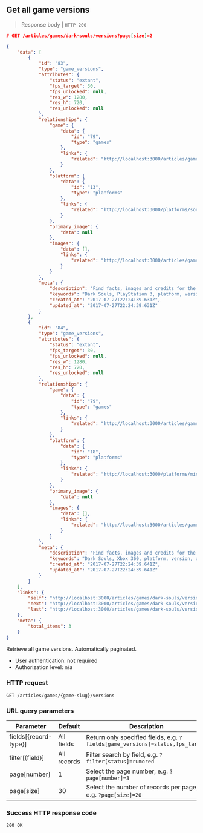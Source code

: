 ## Get all game versions

> Response body | `HTTP 200`

```JSON
# GET /articles/games/dark-souls/versions?page[size]=2

{
    "data": [
        {
            "id": "83",
            "type": "game_versions",
            "attributes": {
                "status": "extant",
                "fps_target": 30,
                "fps_unlocked": null,
                "res_w": 1280,
                "res_h": 720,
                "res_unlocked": null
            },
            "relationships": {
                "game": {
                    "data": {
                        "id": "79",
                        "type": "games"
                    },
                    "links": {
                        "related": "http://localhost:3000/articles/games/dark-souls"
                    }
                },
                "platform": {
                    "data": {
                        "id": "13",
                        "type": "platforms"
                    },
                    "links": {
                        "related": "http://localhost:3000/platforms/sony-playstation-3"
                    }
                },
                "primary_image": {
                    "data": null
                },
                "images": {
                    "data": [],
                    "links": {
                        "related": "http://localhost:3000/articles/game_versions/83/images"
                    }
                }
            },
            "meta": {
                "description": "Find facts, images and credits for the PlayStation 3 version of Dark Souls at Dbljump, the video game reference.",
                "keywords": "Dark Souls, PlayStation 3, platform, version, dbljump, video games, pc games, gaming",
                "created_at": "2017-07-27T22:24:39.631Z",
                "updated_at": "2017-07-27T22:24:39.631Z"
            }
        },
        {
            "id": "84",
            "type": "game_versions",
            "attributes": {
                "status": "extant",
                "fps_target": 30,
                "fps_unlocked": null,
                "res_w": 1280,
                "res_h": 720,
                "res_unlocked": null
            },
            "relationships": {
                "game": {
                    "data": {
                        "id": "79",
                        "type": "games"
                    },
                    "links": {
                        "related": "http://localhost:3000/articles/games/dark-souls"
                    }
                },
                "platform": {
                    "data": {
                        "id": "18",
                        "type": "platforms"
                    },
                    "links": {
                        "related": "http://localhost:3000/platforms/microsoft-xbox-360"
                    }
                },
                "primary_image": {
                    "data": null
                },
                "images": {
                    "data": [],
                    "links": {
                        "related": "http://localhost:3000/articles/game_versions/84/images"
                    }
                }
            },
            "meta": {
                "description": "Find facts, images and credits for the Xbox 360 version of Dark Souls at Dbljump, the video game reference.",
                "keywords": "Dark Souls, Xbox 360, platform, version, dbljump, video games, pc games, gaming",
                "created_at": "2017-07-27T22:24:39.641Z",
                "updated_at": "2017-07-27T22:24:39.641Z"
            }
        }
    ],
    "links": {
        "self": "http://localhost:3000/articles/games/dark-souls/versions?page%5Bnumber%5D=1&page%5Bsize%5D=2",
        "next": "http://localhost:3000/articles/games/dark-souls/versions?page%5Bnumber%5D=2&page%5Bsize%5D=2",
        "last": "http://localhost:3000/articles/games/dark-souls/versions?page%5Bnumber%5D=2&page%5Bsize%5D=2"
    },
    "meta": {
        "total_items": 3
    }
}
```

Retrieve all game versions. Automatically paginated.

* User authentication: not required
* Authorization level: n/a

### HTTP request

`GET /articles/games/{game-slug}/versions`

### URL query parameters

Parameter | Default | Description
--------- | ------- | -----------
fields[{record-type}] | All fields | Return only specified fields, e.g. `?fields[game_versions]=status,fps_target`
filter[{field}] | All records | Filter search by field, e.g. `?filter[status]=rumored`
page[number] | 1 | Select the page number, e.g. `?page[number]=3`
page[size] | 30 | Select the number of records per page, e.g. `?page[size]=20`

### Success HTTP response code

`200 OK`
